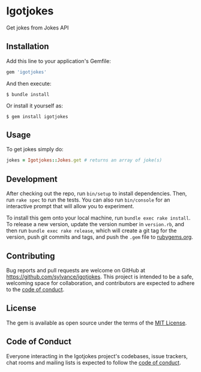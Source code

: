 # Igotjokes

Get jokes from Jokes API

## Installation

Add this line to your application's Gemfile:

```ruby
gem 'igotjokes'
```

And then execute:

    $ bundle install

Or install it yourself as:

    $ gem install igotjokes

## Usage

To get jokes simply do:
```ruby
jokes = Igotjokes::Jokes.get # returns an array of joke(s)
```

## Development

After checking out the repo, run `bin/setup` to install dependencies. Then, run `rake spec` to run the tests. You can also run `bin/console` for an interactive prompt that will allow you to experiment.

To install this gem onto your local machine, run `bundle exec rake install`. To release a new version, update the version number in `version.rb`, and then run `bundle exec rake release`, which will create a git tag for the version, push git commits and tags, and push the `.gem` file to [rubygems.org](https://rubygems.org).

## Contributing

Bug reports and pull requests are welcome on GitHub at https://github.com/sylvance/igotjokes. This project is intended to be a safe, welcoming space for collaboration, and contributors are expected to adhere to the [code of conduct](https://github.com/sylvance/igotjokes/blob/master/CODE_OF_CONDUCT.md).


## License

The gem is available as open source under the terms of the [MIT License](https://opensource.org/licenses/MIT).

## Code of Conduct

Everyone interacting in the Igotjokes project's codebases, issue trackers, chat rooms and mailing lists is expected to follow the [code of conduct](https://github.com/sylvance/igotjokes/blob/master/CODE_OF_CONDUCT.md).
